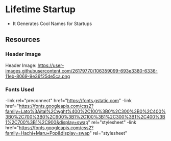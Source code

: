 # Lifetime Startup
- It Generates Cool Names for Startups
## Resources

### Header Image
Header Image: https://user-images.githubusercontent.com/26179770/106359099-693e3380-6336-11eb-8069-9e36f25de5ca.png

### Fonts Used
-link rel="preconnect" href="https://fonts.gstatic.com​"
-link href="https://fonts.googleapis.com/css2?family=Lato%3Aital%2Cwght%400%2C100%3B0%2C300%3B0%2C400%3B0%2C700%3B0%2C900%3B1%2C100%3B1%2C300%3B1%2C400%3B1%2C700%3B1%2C900&display=swap" rel="stylesheet"
-link href="https://fonts.googleapis.com/css2?family=Hachi+Maru+Pop&display=swap​" rel="stylesheet"
